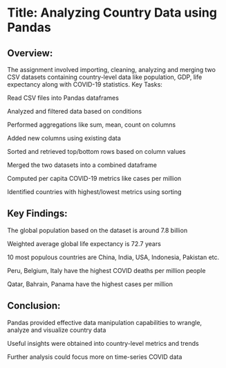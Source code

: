 # Title: Analyzing Country Data using Pandas

## Overview:

The assignment involved importing, cleaning, analyzing and merging two CSV datasets containing country-level data like population, GDP, life expectancy along with COVID-19 statistics.
Key Tasks:

Read CSV files into Pandas dataframes

Analyzed and filtered data based on conditions

Performed aggregations like sum, mean, count on columns

Added new columns using existing data

Sorted and retrieved top/bottom rows based on column values

Merged the two datasets into a combined dataframe

Computed per capita COVID-19 metrics like cases per million

Identified countries with highest/lowest metrics using sorting

## Key Findings:

The global population based on the dataset is around 7.8 billion

Weighted average global life expectancy is 72.7 years

10 most populous countries are China, India, USA, Indonesia, Pakistan etc.

Peru, Belgium, Italy have the highest COVID deaths per million people

Qatar, Bahrain, Panama have the highest cases per million

## Conclusion:

Pandas provided effective data manipulation capabilities to wrangle, analyze and visualize country data

Useful insights were obtained into country-level metrics and trends

Further analysis could focus more on time-series COVID data
